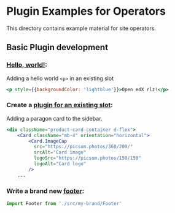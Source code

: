 # Plugin Examples for Operators

This directory contains example material for site operators.

## Basic Plugin development

### [Hello, world!](configs/basic-example.env.config.jsx):

Adding a hello world `<p>` in an existing slot

```jsx
<p style={{backgroundColor: 'lightblue'}}>Open edX rlz!</p>
```

### Create a [plugin for an existing slot](configs/sidebar-plugin-example.env.config.jsx):

Adding a paragon card to the sidebar.

```jsx
<div className="product-card-container d-flex">
    <Card className="mb-4" orientation="horizontal">
        <Card.ImageCap
          src="https://picsum.photos/360/200/"
          srcAlt="Card image"
          logoSrc="https://picsum.photos/150/150"
          logoAlt="Card logo"
        />
    ...
```

### Write a brand new [footer](configs/branded-footer-example.env.config.jsx):

```jsx
import Footer from './src/my-brand/Footer'
```
